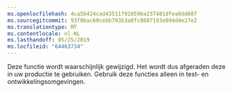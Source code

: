 ```yaml
---
ms.openlocfilehash: 4ca5b424cad43511f910596a237481dfea0dd60f
ms.sourcegitcommit: 93f8bac60cebb783b3a8fc8887193e094d4e27e2
ms.translationtype: MT
ms.contentlocale: nl-NL
ms.lasthandoff: 05/25/2019
ms.locfileid: "64463734"
---
```

Deze functie wordt waarschijnlijk gewijzigd. Het wordt dus afgeraden deze in uw productie te gebruiken. Gebruik deze functies alleen in test- en ontwikkelingsomgevingen.